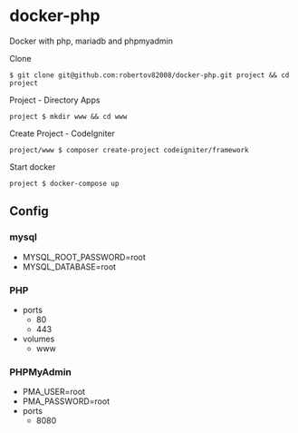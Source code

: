# docker-php
Docker with php, mariadb and phpmyadmin

Clone
```
$ git clone git@github.com:robertov82008/docker-php.git project && cd project
```

Project - Directory Apps
```
project $ mkdir www && cd www
```

Create Project - CodeIgniter
```
project/www $ composer create-project codeigniter/framework
```

Start docker
```
project $ docker-compose up
```

## Config

### mysql
* MYSQL_ROOT_PASSWORD=root
* MYSQL_DATABASE=root

### PHP
* ports
  * 80
  * 443
* volumes
  * www
            
### PHPMyAdmin
* PMA_USER=root
* PMA_PASSWORD=root
* ports
  * 8080

